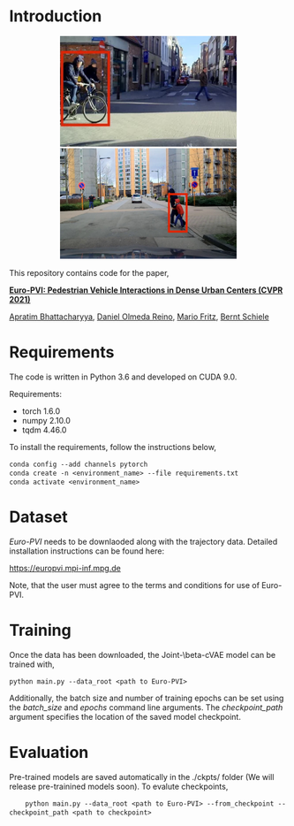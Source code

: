 # Introduction

<p align="center">
  <img width="320" height="200" src="/assets/europvi1.jpg" hspace="30">
  <img width="320" height="200" src="/assets/europvi2.jpg" hspace="30">
</p>



This repository contains code for the paper,

[**Euro-PVI: Pedestrian Vehicle Interactions in Dense Urban Centers (CVPR 2021)**](https://openaccess.thecvf.com/content/CVPR2021/html/Bhattacharyya_Euro-PVI_Pedestrian_Vehicle_Interactions_in_Dense_Urban_Centers_CVPR_2021_paper.html)

[Apratim Bhattacharyya](https://www.mpi-inf.mpg.de/departments/computer-vision-and-machine-learning/people/apratim-bhattacharyya/), [Daniel Olmeda Reino](https://www.linkedin.com/in/danielolmeda/), [Mario Fritz](https://scalable.mpi-inf.mpg.de/), [Bernt Schiele](https://www.mpi-inf.mpg.de/departments/computer-vision-and-machine-learning/people/bernt-schiele/)

# Requirements

The code is written in Python 3.6 and developed on CUDA 9.0.

Requirements:

- torch 1.6.0
- numpy 2.10.0
- tqdm 4.46.0

To install the requirements, follow the instructions below,

    conda config --add channels pytorch
    conda create -n <environment_name> --file requirements.txt
    conda activate <environment_name>


# Dataset

*Euro-PVI* needs to be downlaoded along with the trajectory data. Detailed installation instructions can be found here:

https://europvi.mpi-inf.mpg.de 

Note, that the user must agree to the terms and conditions for use of Euro-PVI.

# Training

Once the data has been downloaded, the Joint-\beta-cVAE model can be trained with,

    python main.py --data_root <path to Euro-PVI> 
    
Additionally, the batch size and number of training epochs can be set using the *batch_size* and *epochs* command line arguments. The *checkpoint_path* argument specifies the location of the saved model checkpoint.

# Evaluation

Pre-trained models are saved automatically in the ./ckpts/ folder (We will release pre-trainined models soon). To evalute checkpoints,
        
        python main.py --data_root <path to Euro-PVI> --from_checkpoint --checkpoint_path <path to checkpoint> 
    